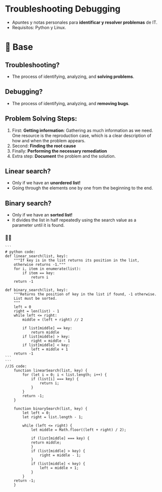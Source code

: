 # Troubleshooting Debugging

- Apuntes y notas personales para **identificar y resolver problemas** de IT.
- Requisitos: Python y Linux. 

# 🤘 Base

## Troubleshooting?

- The process of identifying, analyzing, and **solving problems**.

## Debugging?

- The process of identifying, analyzing, and **removing bugs**.

## Problem Solving Steps:

1. First: **Getting information**:
   Gathering as much information as we need.
   One resource is the reproduction case, which is a clear description of how and when the problem appears.
2. Second: **Finding the root cause**
3. Finally: **Performing the necessary remediation**
4. Extra step: **Document** the problem and the solution.

## Linear search?

- Only if we have an **unordered list!**
- Going through the elements one by one from the beginning to the end.

## Binary search?

- Only if we have an **sorted list!**
- It divides the list in half repeatedly using the search value as a parameter until it is found.

### 🧑‍💻

    ```
    # python code:
    def linear_search(list, key):
        """If key is in the list returns its position in the list,
        otherwise returns -1."""
        for i, item in enumerate(list):
            if item == key:
                return i
        return -1

    def binary_search(list, key):
        """Returns the position of key in the list if found, -1 otherwise.
        List must be sorted.
        """
        left = 0
        right = len(list) - 1
        while left <= right:
            middle = (left + right) // 2

            if list[middle] == key:
                return middle
            if list[middle] > key:
                right = middle - 1
            if list[middle] < key:
                left = middle + 1
        return -1
    ```
    ```
    //JS code:
        function linearSearch(list, key) {
            for (let i = 0; i < list.length; i++) {
                if (list[i] === key) {
                    return i;
                }
            }
            return -1;
        }

        function binarySearch(list, key) {
            let left = 0;
            let right = list.length - 1;

            while (left <= right) {
                let middle = Math.floor((left + right) / 2);

                if (list[middle] === key) {
                return middle;
                }
                if (list[middle] > key) {
                    right = middle - 1;
                }
                if (list[middle] < key) {
                    left = middle + 1;
                }
            }
        return -1;
        }
```
